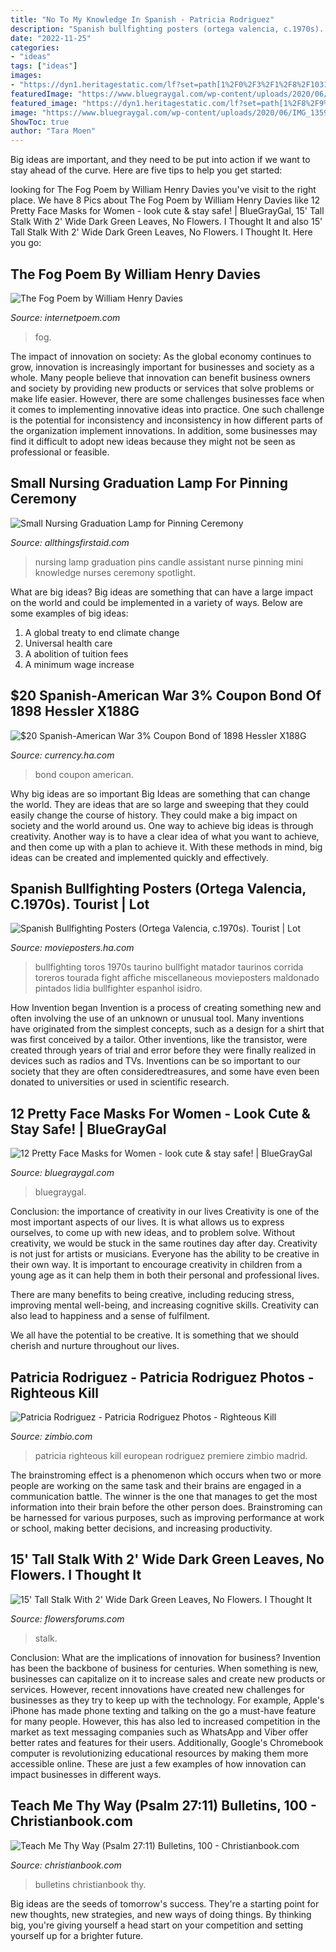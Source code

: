 ```yaml
---
title: "No To My Knowledge In Spanish - Patricia Rodriguez"
description: "Spanish bullfighting posters (ortega valencia, c.1970s). tourist"
date: "2022-11-25"
categories:
- "ideas"
tags: ["ideas"]
images:
- "https://dyn1.heritagestatic.com/lf?set=path[1%2F0%2F3%2F1%2F8%2F10318791]&amp;call=url[file:product.chain]"
featuredImage: "https://www.bluegraygal.com/wp-content/uploads/2020/06/IMG_1359-1440x1920.jpg"
featured_image: "https://dyn1.heritagestatic.com/lf?set=path[1%2F8%2F9%2F3%2F1%2F18931876]&amp;call=url[file:product.chain]"
image: "https://www.bluegraygal.com/wp-content/uploads/2020/06/IMG_1359-1440x1920.jpg"
ShowToc: true
author: "Tara Moen"
---
```



Big ideas are important, and they need to be put into action if we want to stay ahead of the curve. Here are five tips to help you get started: 

	

		
looking for The Fog Poem by William Henry Davies you've visit to the right place. We have 8 Pics about The Fog Poem by William Henry Davies like 12 Pretty Face Masks for Women - look cute &amp; stay safe! | BlueGrayGal, 15&#039; Tall Stalk With 2&#039; Wide Dark Green Leaves, No Flowers. I Thought It and also 15&#039; Tall Stalk With 2&#039; Wide Dark Green Leaves, No Flowers. I Thought It. Here you go:
		
    
## The Fog Poem By William Henry Davies

<img loading=lazy src="https://internetpoem.com/img/poems/826/the-fog-poem-by-william-henry-davies.png" onerror="this.onerror=null;this.src='https://tse4.mm.bing.net/th?id=OIP.vjVaReH_jyESRJx-Xkul-QHaMa&amp;pid=15.1';" alt="The Fog Poem by William Henry Davies">

_Source: internetpoem.com_

>fog. 

	

The impact of innovation on society:
As the global economy continues to grow, innovation is increasingly important for businesses and society as a whole. Many people believe that innovation can benefit business owners and society by providing new products or services that solve problems or make life easier. However, there are some challenges businesses face when it comes to implementing innovative ideas into practice. One such challenge is the potential for inconsistency and inconsistency in how different parts of the organization implement innovations. In addition, some businesses may find it difficult to adopt new ideas because they might not be seen as professional or feasible.

    
## Small Nursing Graduation Lamp For Pinning Ceremony

<img loading=lazy src="http://www.allthingsfirstaid.com/resize/shared/images/products/prestige/small_nursing_lamp.jpg?bw=1000&amp;w=1000&amp;bh=1000&amp;h=1000" onerror="this.onerror=null;this.src='https://tse4.mm.bing.net/th?id=OIP.xVlDYEI2OggLMDXV2DatywHaKi&amp;pid=15.1';" alt="Small Nursing Graduation Lamp for Pinning Ceremony">

_Source: allthingsfirstaid.com_

>nursing lamp graduation pins candle assistant nurse pinning mini knowledge nurses ceremony spotlight. 

	

What are big ideas?
Big ideas are something that can have a large impact on the world and could be implemented in a variety of ways. Below are some examples of big ideas: 
1. A global treaty to end climate change 
2. Universal health care 
3. A abolition of tuition fees 
4. A minimum wage increase 

    
## $20 Spanish-American War 3% Coupon Bond Of 1898 Hessler X188G

<img loading=lazy src="https://dyn1.heritagestatic.com/lf?set=path[1%2F8%2F9%2F3%2F1%2F18931876]&amp;call=url[file:product.chain]" onerror="this.onerror=null;this.src='https://tse1.mm.bing.net/th?id=OIP.tEfB5K8VzkEG_-uI_T3ZVgHaMZ&amp;pid=15.1';" alt="$20 Spanish-American War 3% Coupon Bond of 1898 Hessler X188G">

_Source: currency.ha.com_

>bond coupon american. 

	

Why big ideas are so important
Big Ideas are something that can change the world. They are ideas that are so large and sweeping that they could easily change the course of history. They could make a big impact on society and the world around us. One way to achieve big ideas is through creativity. Another way is to have a clear idea of what you want to achieve, and then come up with a plan to achieve it. With these methods in mind, big ideas can be created and implemented quickly and effectively.

    
## Spanish Bullfighting Posters (Ortega Valencia, C.1970s). Tourist | Lot

<img loading=lazy src="https://dyn1.heritagestatic.com/lf?set=path[1%2F0%2F3%2F1%2F8%2F10318791]&amp;call=url[file:product.chain]" onerror="this.onerror=null;this.src='https://tse2.mm.bing.net/th?id=OIP.uksMe6UQrmLlaHuvO42trwHaOc&amp;pid=15.1';" alt="Spanish Bullfighting Posters (Ortega Valencia, c.1970s). Tourist | Lot">

_Source: movieposters.ha.com_

>bullfighting toros 1970s taurino bullfight matador taurinos corrida toreros tourada fight affiche miscellaneous movieposters maldonado pintados lidia bullfighter espanhol isidro. 

	

How Invention began
Invention is a process of creating something new and often involving the use of an unknown or unusual tool. Many inventions have originated from the simplest concepts, such as a design for a shirt that was first conceived by a tailor. Other inventions, like the transistor, were created through years of trial and error before they were finally realized in devices such as radios and TVs. Inventions can be so important to our society that they are often consideredtreasures, and some have even been donated to universities or used in scientific research.

    
## 12 Pretty Face Masks For Women - Look Cute &amp; Stay Safe! | BlueGrayGal

<img loading=lazy src="https://www.bluegraygal.com/wp-content/uploads/2020/06/IMG_1359-1440x1920.jpg" onerror="this.onerror=null;this.src='https://tse3.mm.bing.net/th?id=OIP.LVPFhlXnyPmEH7BCUlLZgQHaJ4&amp;pid=15.1';" alt="12 Pretty Face Masks for Women - look cute &amp; stay safe! | BlueGrayGal">

_Source: bluegraygal.com_

>bluegraygal. 

	

Conclusion: the importance of creativity in our lives
Creativity is one of the most important aspects of our lives. It is what allows us to express ourselves, to come up with new ideas, and to problem solve. Without creativity, we would be stuck in the same routines day after day.
Creativity is not just for artists or musicians. Everyone has the ability to be creative in their own way. It is important to encourage creativity in children from a young age as it can help them in both their personal and professional lives.

There are many benefits to being creative, including reducing stress, improving mental well-being, and increasing cognitive skills. Creativity can also lead to happiness and a sense of fulfilment.

We all have the potential to be creative. It is something that we should cherish and nurture throughout our lives.

    
## Patricia Rodriguez - Patricia Rodriguez Photos - Righteous Kill

<img loading=lazy src="https://www1.pictures.gi.zimbio.com/Righteous+Kill+European+Premiere+u5g0R-tiOpkx.jpg" onerror="this.onerror=null;this.src='https://tse2.mm.bing.net/th?id=OIP.u1oczIO8CV9HJp9EyIJIeAHaK4&amp;pid=15.1';" alt="Patricia Rodriguez - Patricia Rodriguez Photos - Righteous Kill">

_Source: zimbio.com_

>patricia righteous kill european rodriguez premiere zimbio madrid. 

	

The brainstroming effect is a phenomenon which occurs when two or more people are working on the same task and their brains are engaged in a communication battle. The winner is the one that manages to get the most information into their brain before the other person does. Brainstroming can be harnessed for various purposes, such as improving performance at work or school, making better decisions, and increasing productivity.

    
## 15&#039; Tall Stalk With 2&#039; Wide Dark Green Leaves, No Flowers. I Thought It

<img loading=lazy src="https://d29jd5m3t61t9.cloudfront.net/flowersforums.com/images/fbfiles/images/xsunflowerleaf_v_1464118214.jpg.pagespeed.ic.zq0SmWa0nH.jpg" onerror="this.onerror=null;this.src='https://tse2.mm.bing.net/th?id=OIP.zq0SmWa0nHpXtAS5DMcXrAHaFi&amp;pid=15.1';" alt="15&#039; Tall Stalk With 2&#039; Wide Dark Green Leaves, No Flowers. I Thought It">

_Source: flowersforums.com_

>stalk. 

	

Conclusion: What are the implications of innovation for business?
Invention has been the backbone of business for centuries. When something is new, businesses can capitalize on it to increase sales and create new products or services. However, recent innovations have created new challenges for businesses as they try to keep up with the technology. For example, Apple's iPhone has made phone texting and talking on the go a must-have feature for many people. However, this has also led to increased competition in the market as text messaging companies such as WhatsApp and Viber offer better rates and features for their users. Additionally, Google's Chromebook computer is revolutionizing educational resources by making them more accessible online. These are just a few examples of how innovation can impact businesses in different ways.

    
## Teach Me Thy Way (Psalm 27:11) Bulletins, 100 - Christianbook.com

<img loading=lazy src="https://g.christianbook.com/dg/product/cbd/f450/129262.jpg" onerror="this.onerror=null;this.src='https://tse4.mm.bing.net/th?id=OIP.DF_vfnyq9iKQEvwwPteLYgAAAA&amp;pid=15.1';" alt="Teach Me Thy Way (Psalm 27:11) Bulletins, 100 - Christianbook.com">

_Source: christianbook.com_

>bulletins christianbook thy. 

	

Big ideas are the seeds of tomorrow's success. They're a starting point for new thoughts, new strategies, and new ways of doing things. By thinking big, you're giving yourself a head start on your competition and setting yourself up for a brighter future.

